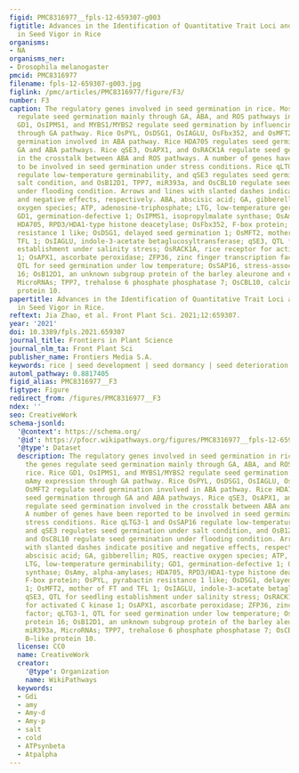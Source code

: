 ```yaml
---
figid: PMC8316977__fpls-12-659307-g003
figtitle: Advances in the Identification of Quantitative Trait Loci and Genes Involved
  in Seed Vigor in Rice
organisms:
- NA
organisms_ner:
- Drosophila melanogaster
pmcid: PMC8316977
filename: fpls-12-659307-g003.jpg
figlink: /pmc/articles/PMC8316977/figure/F3/
number: F3
caption: The regulatory genes involved in seed germination in rice. Most of the genes
  regulate seed germination mainly through GA, ABA, and ROS pathways in rice. Rice
  GD1, OsIPMS1, and MYBS1/MYBS2 regulate seed germination by influencing αAmy expression
  through GA pathway. Rice OsPYL, OsDSG1, OsIAGLU, OsFbx352, and OsMFT2 regulate seed
  germination involved in ABA pathway. Rice HDA705 regulates seed germination through
  GA and ABA pathways. Rice qSE3, OsAPX1, and OsRACK1A regulate seed germination involved
  in the crosstalk between ABA and ROS pathways. A number of genes have been reported
  to be involved in seed germination under stress conditions. Rice qLTG3-1 and OsSAP16
  regulate low-temperature germinability, and qSE3 regulates seed germination under
  salt condition, and OsB12D1, TPP7, miR393a, and OsCBL10 regulate seed germination
  under flooding condition. Arrows and lines with slanted dashes indicate positive
  and negative effects, respectively. ABA, abscisic acid; GA, gibberellin; ROS, reactive
  oxygen species; ATP, adenosine-triphosphate; LTG, low-temperature germinability;
  GD1, germination-defective 1; OsIPMS1, isopropylmalate synthase; OsAmy, alpha-amylases;
  HDA705, RPD3/HDA1-type histone deacetylase; OsFbx352, F-box protein; OsPYL, pyrabactin
  resistance 1 like; OsDSG1, delayed seed germination 1; OsMFT2, mother of FT and
  TFL 1; OsIAGLU, indole-3-acetate betaglucosyltransferase; qSE3, QTL for seedling
  establishment under salinity stress; OsRACK1A, rice receptor for activated C kinase
  1; OsAPX1, ascorbate peroxidase; ZFP36, zinc finger transcription factor; qLTG3-1,
  QTL for seed germination under low temperature; OsSAP16, stress-associated protein
  16; OsB12D1, an unknown subgroup protein of the barley aleurone and embryo; miR393a,
  MicroRNAs; TPP7, trehalose 6 phosphate phosphatase 7; OsCBL10, calcineurin B–like
  protein 10.
papertitle: Advances in the Identification of Quantitative Trait Loci and Genes Involved
  in Seed Vigor in Rice.
reftext: Jia Zhao, et al. Front Plant Sci. 2021;12:659307.
year: '2021'
doi: 10.3389/fpls.2021.659307
journal_title: Frontiers in Plant Science
journal_nlm_ta: Front Plant Sci
publisher_name: Frontiers Media S.A.
keywords: rice | seed development | seed dormancy | seed deterioration | seed germination
automl_pathway: 0.8817405
figid_alias: PMC8316977__F3
figtype: Figure
redirect_from: /figures/PMC8316977__F3
ndex: ''
seo: CreativeWork
schema-jsonld:
  '@context': https://schema.org/
  '@id': https://pfocr.wikipathways.org/figures/PMC8316977__fpls-12-659307-g003.html
  '@type': Dataset
  description: The regulatory genes involved in seed germination in rice. Most of
    the genes regulate seed germination mainly through GA, ABA, and ROS pathways in
    rice. Rice GD1, OsIPMS1, and MYBS1/MYBS2 regulate seed germination by influencing
    αAmy expression through GA pathway. Rice OsPYL, OsDSG1, OsIAGLU, OsFbx352, and
    OsMFT2 regulate seed germination involved in ABA pathway. Rice HDA705 regulates
    seed germination through GA and ABA pathways. Rice qSE3, OsAPX1, and OsRACK1A
    regulate seed germination involved in the crosstalk between ABA and ROS pathways.
    A number of genes have been reported to be involved in seed germination under
    stress conditions. Rice qLTG3-1 and OsSAP16 regulate low-temperature germinability,
    and qSE3 regulates seed germination under salt condition, and OsB12D1, TPP7, miR393a,
    and OsCBL10 regulate seed germination under flooding condition. Arrows and lines
    with slanted dashes indicate positive and negative effects, respectively. ABA,
    abscisic acid; GA, gibberellin; ROS, reactive oxygen species; ATP, adenosine-triphosphate;
    LTG, low-temperature germinability; GD1, germination-defective 1; OsIPMS1, isopropylmalate
    synthase; OsAmy, alpha-amylases; HDA705, RPD3/HDA1-type histone deacetylase; OsFbx352,
    F-box protein; OsPYL, pyrabactin resistance 1 like; OsDSG1, delayed seed germination
    1; OsMFT2, mother of FT and TFL 1; OsIAGLU, indole-3-acetate betaglucosyltransferase;
    qSE3, QTL for seedling establishment under salinity stress; OsRACK1A, rice receptor
    for activated C kinase 1; OsAPX1, ascorbate peroxidase; ZFP36, zinc finger transcription
    factor; qLTG3-1, QTL for seed germination under low temperature; OsSAP16, stress-associated
    protein 16; OsB12D1, an unknown subgroup protein of the barley aleurone and embryo;
    miR393a, MicroRNAs; TPP7, trehalose 6 phosphate phosphatase 7; OsCBL10, calcineurin
    B–like protein 10.
  license: CC0
  name: CreativeWork
  creator:
    '@type': Organization
    name: WikiPathways
  keywords:
  - Gdi
  - amy
  - Amy-d
  - Amy-p
  - salt
  - cold
  - ATPsynbeta
  - Atpalpha
---
```

